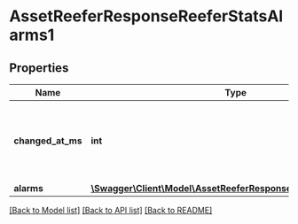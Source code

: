 # AssetReeferResponseReeferStatsAlarms1

## Properties
Name | Type | Description | Notes
------------ | ------------- | ------------- | -------------
**changed_at_ms** | **int** | Timestamp when the alarms were reported, in Unix milliseconds since epoch | [optional] 
**alarms** | [**\Swagger\Client\Model\AssetReeferResponseReeferStatsAlarms[]**](AssetReeferResponseReeferStatsAlarms.md) |  | [optional] 

[[Back to Model list]](../README.md#documentation-for-models) [[Back to API list]](../README.md#documentation-for-api-endpoints) [[Back to README]](../README.md)


